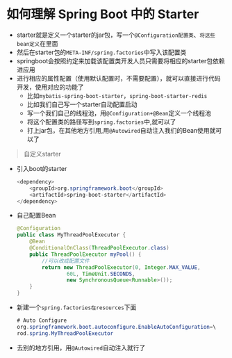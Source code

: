 # 如何理解 Spring Boot 中的 Starter

- starter就是定义⼀个starter的jar包，写⼀个`@Configuration配置类`、`将这些bean定义`在⾥⾯
- 然后在starter包的`META-INF/spring.factories`中写⼊该配置类
- springboot会按照约定来加载该配置类开发⼈员只需要将相应的starter包依赖进应⽤
- 进⾏相应的属性配置（使⽤默认配置时，不需要配置），就可以直接进⾏代码开发，使⽤对应的功能了
  - ⽐如`mybatis-spring-boot-starter`，`spring-boot-starter-redis `
  - 比如我们自己写一个starter自动配置启动
  - 写一个我们自己的线程池，用`@Configuration+@Bean`定义一个线程池
  - 将这个配置类的路径写到`spring.factories`中,就可以了
  - 打上jar包，在其他地方引用,用`@Autowired`自动注入我们的Bean使用就可以了

> 自定义starter

- 引入boot的starter

  ```java
  <dependency>
      <groupId>org.springframework.boot</groupId>
      <artifactId>spring-boot-starter</artifactId>
  </dependency>
  ```

- 自己配置Bean

  ```java
  @Configuration
  public class MyThreadPoolExecutor {
      @Bean
      @ConditionalOnClass(ThreadPoolExecutor.class)
      public ThreadPoolExecutor myPool() {
          //可以改成配置文件
          return new ThreadPoolExecutor(0, Integer.MAX_VALUE,
                  60L, TimeUnit.SECONDS,
                  new SynchronousQueue<Runnable>());
      }
  }
  ```

- 新建一个`spring.factories在resources`下面

  ```java
  # Auto Configure
  org.springframework.boot.autoconfigure.EnableAutoConfiguration=\
  rod.spring.MyThreadPoolExecutor 
  ```

- 去别的地方引用，用`@Autowired`自动注入就行了

